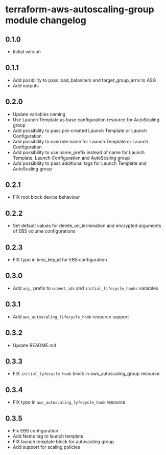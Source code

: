 # terraform-aws-autoscaling-group module changelog

## 0.1.0

- Initial version

## 0.1.1

- Add posibility to pass load_balancers and target_group_arns to ASG
- Add outputs

## 0.2.0

- Update variables naming
- Use Launch Template as base configuration resource for AutoScaling group
- Add possibility to pass pre-created Launch Template or Launch Configuration
- Add possibility to override name for Launch Template or Launch Configuration
- Add possibility to use name_prefix instead of name for Launch Template, Launch Configuration and AutoScaling group
- Add possibility to pass additional tags for Launch Template and AutoScaling group

## 0.2.1

- FIX root block device behaviour

## 0.2.2

- Set default values for delete_on_termination and encrypted arguments of EBS volume configurations

## 0.2.3

- FIX typo in kms_key_id for EBS configuration

## 0.3.0

- Add `asg_` prefix to `subnet_ids` and `initial_lifecycle_hooks` variables

## 0.3.1

- Add `aws_autoscaling_lifecycle_hook` resource support

## 0.3.2

- Update README.md

## 0.3.3

- FIX `initial_lyfecycle_hook` block in aws_autoscaling_group resource

## 0.3.4

- FIX typo in `aws_autoscaling_lyfecycle_hook` resource

## 0.3.5

- Fix EBS configuration
- Add Name tag to launch template
- FIX launch template block for autoscaling group
- Add support for scaling policies